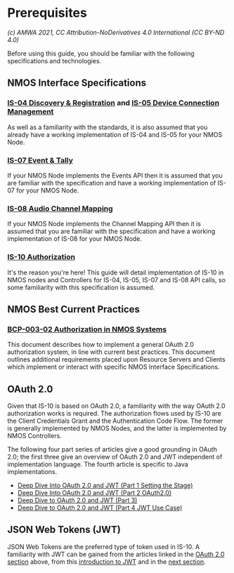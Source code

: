 
# Prerequisites
_(c) AMWA 2021, CC Attribution-NoDerivatives 4.0 International (CC BY-ND 4.0)_

Before using this guide, you should be familiar with the following specifications and technologies.
  
## NMOS Interface Specifications
### [IS-04 Discovery & Registration](https://specs.amwa.tv/is-04/) and [IS-05 Device Connection Management](https://specs.amwa.tv/is-05/)
As well as a familiarity with the standards, it is also assumed that you already have a working implementation of IS-04 and IS-05 for your NMOS Node.
### [IS-07 Event & Tally](https://specs.amwa.tv/is-07/)
If your NMOS Node implements the Events API then it is assumed that you are familiar with the specification and have a working implementation of IS-07 for your NMOS Node. 
### [IS-08 Audio Channel Mapping](https://specs.amwa.tv/is-08/)
If your NMOS Node implements the Channel Mapping API then it is assumed that you are familiar with the specification and have a working implementation of IS-08 for your NMOS Node.
### [IS-10 Authorization](https://specs.amwa.tv/is-10/)
It's the reason you're here! This guide will detail implementation of IS-10 in NMOS nodes and Controllers for IS-04, IS-05, IS-07 and IS-08 API calls, so some familiarity with this specification is assumed.

## NMOS Best Current Practices
### [BCP-003-02 Authorization in NMOS Systems](https://specs.amwa.tv/bcp-003-02/)
This document describes how to implement a general OAuth 2.0 authorization system, in line with current best practices. This document outlines additional requirements placed upon Resource Servers and Clients which implement or interact with specific NMOS Interface Specifications.
  
## OAuth 2.0
Given that IS-10 is based on OAuth 2.0, a familiarity with the way OAuth 2.0 authorization works is required. The authorization flows used by IS-10 are the Client Credentials Grant and the Authentication Code Flow. The former is generally implemented by NMOS Nodes, and the latter is implemented by NMOS Controllers.

The following four part series of articles give a good grounding in OAuth 2.0; the first three give an overview of OAuth 2.0 and JWT independent of implementation language. The fourth article is specific to Java implementations.

- [Deep Dive Into OAuth 2.0 and JWT (Part 1 Setting the
   Stage)](https://dzone.com/articles/deep-dive-to-oauth20-amp-jwt-part-1-setting-the-st
   "https://dzone.com/articles/deep-dive-to-oauth20-amp-jwt-part-1-setting-the-st")
- [Deep Dive Into OAuth 2.0 and JWT (Part 2
   OAuth2.0)](https://dzone.com/articles/deep-dive-to-oauth20-amp-jwt-part-2-oauth20)
- [Deep Dive to OAuth 2.0 and JWT (Part
   3)](https://dzone.com/articles/deep-dive-to-oauth20-amp-jwt-part-3-jwt)
- [Deep Dive to OAuth 2.0 and JWT (Part 4 JWT Use
   Case)](https://dzone.com/articles/what-is-zuul)

## JSON Web Tokens (JWT)
JSON Web Tokens are the preferred type of token used in IS-10.  A familiarity with JWT can be gained from the articles linked in the [OAuth 2.0 section](2.0.%20Prerequisites.md#oauth-20) above,  from this [introduction to JWT](https://jwt.io/introduction) and in the [next section](2.1.%20JSON%20Web%20Tokens%20(JWT).md).
